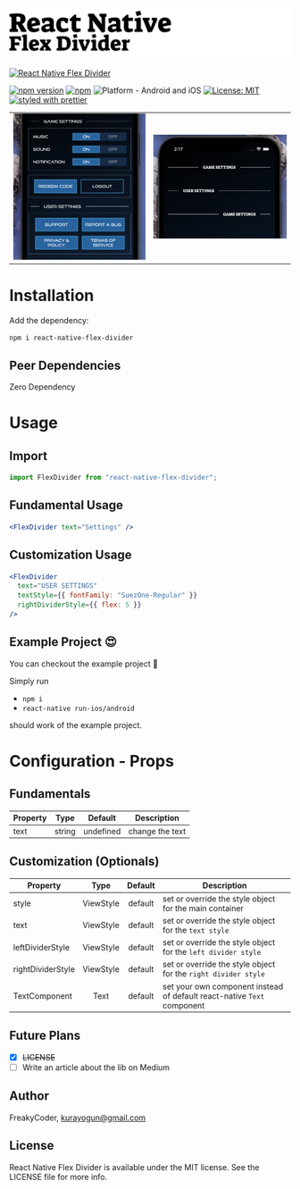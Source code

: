 <img alt="React Native Flex Divider" src="assets/logo.png" width="1050"/>

[![React Native Flex Divider](https://img.shields.io/badge/-Extremely%20easy%20to%20create%20a%20React%20Native%20Component%20Library%20with%20both%20Stateful%20and%20Functional%20Component%20Examples-orange?style=for-the-badge)](https://github.com/WrathChaos/react-native-flex-divider)

[![npm version](https://img.shields.io/npm/v/react-native-flex-divider.svg?style=for-the-badge)](https://www.npmjs.com/package/react-native-flex-divider)
[![npm](https://img.shields.io/npm/dt/react-native-flex-divider.svg?style=for-the-badge)](https://www.npmjs.com/package/react-native-flex-divider)
![Platform - Android and iOS](https://img.shields.io/badge/platform-Android%20%7C%20iOS-blue.svg?style=for-the-badge)
[![License: MIT](https://img.shields.io/badge/License-MIT-green.svg?style=for-the-badge)](https://opensource.org/licenses/MIT)
[![styled with prettier](https://img.shields.io/badge/styled_with-prettier-ff69b4.svg?style=for-the-badge)](https://github.com/prettier/prettier)

<table>
  <tr>
    <td align="center">
      <img alt="React Native Flex Divider" src="assets/Screenshots/react-native-flex-divider.png" />
    </td>
    <td align="center">
      <img alt="React Native Flex Divider" src="assets/Screenshots/react-native-flex-divider-2.png"  />
    </td>
   </tr>
  
</table>

# Installation

Add the dependency:

```bash
npm i react-native-flex-divider
```

## Peer Dependencies

Zero Dependency

# Usage

## Import

```jsx
import FlexDivider from "react-native-flex-divider";
```

## Fundamental Usage

```jsx
<FlexDivider text="Settings" />
```

## Customization Usage

```jsx
<FlexDivider
  text="USER SETTINGS"
  textStyle={{ fontFamily: "SuezOne-Regular" }}
  rightDividerStyle={{ flex: 5 }}
/>
```

## Example Project 😍

You can checkout the example project 🥰

Simply run

- `npm i`
- `react-native run-ios/android`

should work of the example project.

# Configuration - Props

## Fundamentals

| Property |  Type  |  Default  | Description     |
| -------- | :----: | :-------: | --------------- |
| text     | string | undefined | change the text |

## Customization (Optionals)

| Property          |   Type    | Default | Description                                                             |
| ----------------- | :-------: | :-----: | ----------------------------------------------------------------------- |
| style             | ViewStyle | default | set or override the style object for the main container                 |
| text              | ViewStyle | default | set or override the style object for the `text style`                   |
| leftDividerStyle  | ViewStyle | default | set or override the style object for the `left divider style`           |
| rightDividerStyle | ViewStyle | default | set or override the style object for the `right divider style`          |
| TextComponent     |   Text    | default | set your own component instead of default react-native `Text` component |

## Future Plans

- [x] ~~LICENSE~~
- [ ] Write an article about the lib on Medium

## Author

FreakyCoder, kurayogun@gmail.com

## License

React Native Flex Divider is available under the MIT license. See the LICENSE file for more info.
